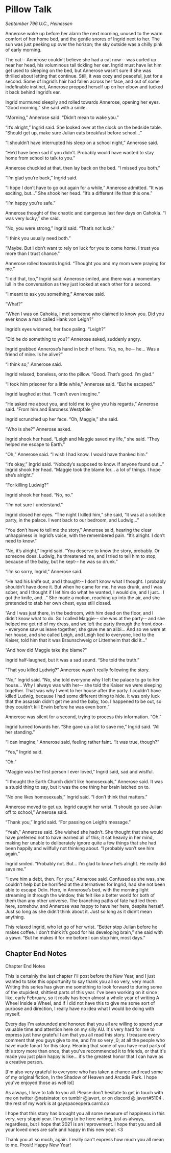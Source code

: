 # Pillow Talk

*September 796 U.C., Heinessen*

Annerose woke up before her alarm the next morning, unused to the warm comfort of her home bed, and the gentle snores of Ingrid next to her. The sun was just peeking up over the horizon; the sky outside was a chilly pink of early morning.

The cat-- Annerose couldn’t believe she had a cat now-- was curled up near her head, his voluminous tail tickling her ear. Ingrid must have let him get used to sleeping on the bed, but Annerose wasn’t sure if she was thrilled about letting that continue. Still, it was cozy and peaceful, just for a second. Some of Ingrid’s hair had fallen across her face, and out of some indefinable instinct, Annerose propped herself up on her elbow and tucked it back behind Ingrid’s ear.

Ingrid murmured sleepily and rolled towards Annerose, opening her eyes. “Good morning,” she said with a smile.

“Morning,” Annerose said. “Didn’t mean to wake you.”

“It’s alright,” Ingrid said. She looked over at the clock on the bedside table. “Should get up, make sure Julian eats breakfast before school…”

“I shouldn’t have interrupted his sleep on a school night,” Annerose said.

“He’d have been sad if you didn’t. Probably would have wanted to stay home from school to talk to you.”

Annerose chuckled at that, then lay back on the bed. “I missed you both.”

“I’m glad you’re back,” Ingrid said.

“I hope I don’t have to go out again for a while,” Annerose admitted. “It was exciting, but…” She shook her head. “It’s a different life than this one.”

“I’m happy you’re safe.”

Annerose thought of the chaotic and dangerous last few days on Cahokia. “I was very lucky,” she said.

“No, you were strong,” Ingrid said. “That’s not luck.”

“I think you usually need both.” 

“Maybe. But I don’t want to rely on luck for you to come home. I trust you more than I trust chance.”

Annerose rolled towards Ingrid. “Thought you and my mom were praying for me.”

“I did that, too,” Ingrid said. Annerose smiled, and there was a momentary lull in the conversation as they just looked at each other for a second.

“I meant to ask you something,” Annerose said.

“What?”

“When I was on Cahokia, I met someone who claimed to know you. Did you ever know a man called Hank von Leigh?”

Ingrid’s eyes widened, her face paling. “Leigh?”

“Did he do something to you?” Annerose asked, suddenly angry.

Ingrid grabbed Annerose’s hand in both of hers. “No, no, he-- he… Was a friend of mine. Is he alive?”

“I think so,” Annerose said.

Ingrid relaxed, boneless, onto the pillow. “Good. That’s good. I’m glad.”

“I took him prisoner for a little while,” Annerose said. “But he escaped.”

Ingrid laughed at that. “I can’t even imagine.”

“He asked me about you, and told me to give you his regards,” Annerose said. “From him and Baroness Westpfale.”

Ingrid scrunched up her face. “Oh, Maggie,” she said.

“Who is she?” Annerose asked.

Ingrid shook her head. “Leigh and Maggie saved my life,” she said. “They helped me escape to Earth.”

“Oh,” Annerose said. “I wish I had know. I would have thanked him.”

“It’s okay,” Ingrid said. “Nobody’s supposed to know. If anyone found out…” Ingrid shook her head. “Maggie took the blame for… a lot of things. I hope she’s alright.”

“For killing Ludwig?”

Ingrid shook her head. “No, no.”

“I’m not sure I understand.”

Ingrid closed her eyes. “The night I killed him,” she said, “it was at a solstice party, in the palace. I went back to our bedroom, and Ludwig…”

“You don’t have to tell me the story,” Annerose said, hearing the clear unhappiness in Ingrid’s voice, with the remembered pain. “It’s alright. I don’t need to know.”

“No, it’s alright,” Ingrid said. “You deserve to know the story, probably. Or someone does. Ludwig, he threatened me, and I tried to tell him to stop, because of the baby, but he kept-- he was so drunk.”

“I’m so sorry, Ingrid,” Annerose said.

“He had his knife out, and I thought-- I don’t know what I thought. I probably shouldn’t have done it. But when he came for me, he was drunk, and I was sober, and I thought if I let him do what he wanted, I would die, and I just… I got the knife, and…” She made a motion, reaching up into the air, and she pretended to stab her own chest, eyes still closed.

“And I was just there, in the bedroom, with him dead on the floor, and I didn’t know what to do. So I called Maggie-- she was at the party-- and she helped me get rid of my dress, and we left the party through the front door-- everyone saw us leave together; she gave me an alibi… And so we were at her house, and she called Leigh, and Leigh lied to everyone, lied to the Kaiser, told him that it was Braunschweig or Littenheim that did it…”

“And how did Maggie take the blame?”

Ingrid half-laughed, but it was a sad sound. “She told the truth.”

“That you killed Ludwig?” Annerose wasn’t really following the story.

“No,” Ingrid said. “No, she told everyone why I left the palace to go to her house… Why I always was with her-- she told the Kaiser we were sleeping together. That was why I went to her house after the party. I couldn’t have killed Ludwig, because I had some different thing to hide. It was only luck that the assassin didn’t get me and the baby, too. I happened to be out, so they couldn’t kill Erwin before he was even born.”

Annerose was silent for a second, trying to process this information. “Oh.”

Ingrid turned towards her. “She gave up a lot to save me,” Ingrid said. “All her standing.”

“I can imagine,” Annerose said, feeling rather faint. “It was true, though?”

“Yes,” Ingrid said. 

“Oh.”

“Maggie was the first person I ever loved,” Ingrid said, sad and wistful.

“I thought the Earth Church didn’t like homosexuals,” Annerose said. It was a stupid thing to say, but it was the one thing her brain latched on to.

“No one likes homosexuals,” Ingrid said. “I don’t think that matters.”

Annerose moved to get up. Ingrid caught her wrist. “I should go see Julian off to school,” Annerose said.

“Thank you,” Ingrid said. “For passing on Leigh’s message.”

“Yeah,” Annerose said. She wished she hadn’t. She thought that she would have preferred not to have learned all of this; it sat heavily in her mind, making her unable to deliberately ignore quite a few things that she had been happily and willfully not thinking about. “I probably won’t see him again.”

Ingrid smiled. “Probably not. But… I’m glad to know he’s alright. He really did save me.”

“I owe him a debt, then. For you,” Annerose said. Confused as she was, she couldn’t help but be horrified at the alternatives for Ingrid, had she not been able to escape Odin. Here, in Annerose’s bed, with the morning light streaming in through the window, this felt like a better world for both of them than any other universe. The branching paths of fate had led them here, somehow, and Annerose was happy to have her here, despite herself. Just so long as she didn’t think about it. Just so long as it didn’t mean anything.

This relaxed Ingrid, who let go of her wrist. “Better stop Julian before he makes coffee. I don’t think it’s good for his developing brain,” she said with a yawn. “But he makes it for me before I can stop him, most days.”

## Chapter End Notes

Chapter End Notes

This is certainly the last chapter I'll post before the New Year, and I just wanted to take this opportunity to say thank you all so very, very much. Writing this series has given me something to look forward to during some of the stupidest, shittiest parts of this year. I've been working on it since like, early February, so it really has been almost a whole year of writing A Wheel Inside a Wheel, and if I did not have this to give me some sort of purpose and direction, I really have no idea what I would be doing with myself. 

Every day I'm astounded and honored that you all are willing to spend your valuable time and attention here on my silly AU. It's very hard for me to express just how grateful I am that you all read this story. I treasure every comment that you guys give to me, and I'm so very ;0; at all the people who have made fanart for this story. Hearing that some of you have read parts of this story more than once, that you've recommended it to friends, or that it's made you just plain happy is like... it's the greatest honor that I can have as a creative person.

[I'm also very grateful to everyone who has taken a chance and read some of my original fiction, In the Shadow of Heaven and Arcadis Park. I hope you've enjoyed those as well lol]

As always, I love to talk to you all. Please don't hesitate to get in touch with me on twitter @natsinator, on tumblr @javert, or on discord @ javert#5104 . the rest of my work is at gayspaceopera.carrd.co

I hope that this story has brought you all some measure of happiness in this very, very stupid year. I'm going to be here writing, just as always, regardless, but I hope that 2021 is an improvement. I hope that you and all your loved ones are safe and happy in this new year. <3

Thank you all so much, again. I really can't express how much you all mean to me. Prosit! Happy New Year!

